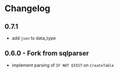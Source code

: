# Changelog

## 0.7.1
- add `json` to data_type

## 0.6.0 - Fork from sqlparser
- implement parsing of `IF NOT EXIST` on `CreateTable`

